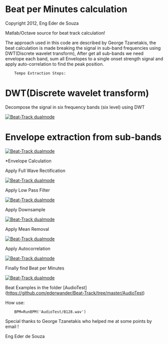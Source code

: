 Beat per Minutes calculation
==========

Copyright 2012, Eng Eder de Souza

Matlab/Octave source for beat track calculation!

The approach used in this code are described by George Tzanetakis, 
the beat calculation is made breaking the signal in sub-band frequencies using DWT(Discrete wavelet transform),
After get all sub-bands we need envelope each band,
sum all Envelopes to a single onset strength signal and apply auto-correlation to find the peak position.

        Tempo Extraction Steps:
        
        
DWT(Discrete wavelet transform)
==========

Decompose the signal in six frequency bands (six level) using DWT

[![Beat-Track dualmode](https://github.com/ederwander/Beat-Track/raw/master/img/Wavelets_-_Filter_Bank.png)](#features)

Envelope extraction from sub-bands
==========

[![Beat-Track dualmode](https://github.com/ederwander/Beat-Track/raw/master/img/C_Envelope_follower.png)](#features)

*Envelope Calculation

Apply Full Wave Rectification

[![Beat-Track dualmode](https://github.com/ederwander/Beat-Track/raw/master/img/Full_Wave_Rectification.png)](#features)

Apply Low Pass Filter

[![Beat-Track dualmode](https://github.com/ederwander/Beat-Track/raw/master/img/Low_Pass_Filter.png)](#features)

Apply Downsample

[![Beat-Track dualmode](https://github.com/ederwander/Beat-Track/raw/master/img/Downsample.png)](#features)

Apply Mean Removal

[![Beat-Track dualmode](https://github.com/ederwander/Beat-Track/raw/master/img/Mean_Removal.png)](#features)

Apply Autocorrelation

[![Beat-Track dualmode](https://github.com/ederwander/Beat-Track/raw/master/img/Autocorrelation.png)](#features)

Finally find Beat per Minutes 

[![Beat-Track dualmode](https://github.com/ederwander/Beat-Track/raw/master/img/BPM.png)](#features)

Beat Examples in the folder [AudioTest] (https://github.com/ederwander/Beat-Track/tree/master/AudioTest)

How use:

        BPM=RunBPM('AudioTest/B128.wav')


Special thanks to George Tzanetakis who helped me at some points by email !

Eng Eder de Souza